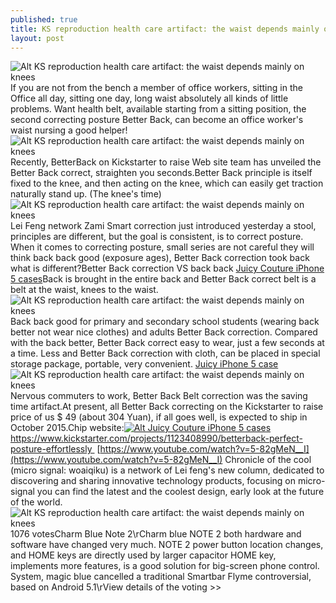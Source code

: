 ```yaml
---
published: true
title: KS reproduction health care artifact: the waist depends mainly on knees
layout: post
---
```

![Alt KS reproduction health care artifact: the waist depends mainly on knees](https://c2.staticflickr.com/2/1499/24978697991_91b64003a7_z.jpg)If you are not from the bench a member of office workers, sitting in the Office all day, sitting one day, long waist absolutely all kinds of little problems. Want health belt, available starting from a sitting position, the second correcting posture Better Back, can become an office worker\'s waist nursing a good helper!![Alt KS reproduction health care artifact: the waist depends mainly on knees](https://c2.staticflickr.com/2/1529/25072024845_7f41154c49_z.jpg)Recently, BetterBack on Kickstarter to raise Web site team has unveiled the Better Back correct, straighten you seconds.Better Back principle is itself fixed to the knee, and then acting on the knee, which can easily get traction naturally stand up. (The knee\'s time)![Alt KS reproduction health care artifact: the waist depends mainly on knees](https://c2.staticflickr.com/2/1503/24953916932_567d7c5bfa_b.jpg)Lei Feng network Zami Smart correction just introduced yesterday a stool, principles are different, but the goal is consistent, is to correct posture. When it comes to correcting posture, small series are not careful they will think back back good (exposure ages), Better Back correction took back what is different?Better Back correction VS back back [Juicy Couture iPhone 5 cases](http://www.nodcase.com/juicy-couture-iphone-5-case-love-juicy-p-2110.html)Back is brought in the entire back and Better Back correct belt is a belt at the waist, knees to the waist.![Alt KS reproduction health care artifact: the waist depends mainly on knees](https://c2.staticflickr.com/2/1718/25072059455_aed4722187_z.jpg)Back back good for primary and secondary school students (wearing back better not wear nice clothes) and adults Better Back correction. Compared with the back better, Better Back correct easy to wear, just a few seconds at a time. Less and Better Back correction with cloth, can be placed in special storage package, portable, very convenient. [Juicy iPhone 5 case](https://www.groupon.com/deals/gg-juicy-couture-eau-de-parfum-for-women-1)![Alt KS reproduction health care artifact: the waist depends mainly on knees](https://c2.staticflickr.com/2/1551/24704420609_7c249c7b6f_z.jpg)Nervous commuters to work, Better Back Belt correction was the saving time artifact.At present, all Better Back correcting on the Kickstarter to raise price of us $ 49 (about 304 Yuan), if all goes well, is expected to ship in October 2015.Chip website:[![Alt Juicy Couture iPhone 5 cases](http://www.nodcase.com/images/large/iphone5/juicy_couture_ip551_lrg.jpg)](http://www.nodcase.com/juicy-couture-iphone-5-case-love-juicy-p-2110.html)https://www.kickstarter.com/projects/1123408990/betterback-perfect-posture-effortlessly  [https://www.youtube.com/watch?v=5-82gMeN__I](https://www.youtube.com/watch?v=5-82gMeN__I) Chronicle of the cool (micro signal: woaiqiku) is a network of Lei feng\'s new column, dedicated to discovering and sharing innovative technology products, focusing on micro-signal you can find the latest and the coolest design, early look at the future of the world.![Alt KS reproduction health care artifact: the waist depends mainly on knees](https://c2.staticflickr.com/2/1634/25045734786_4d1ff544d9.jpg)1076 votesCharm Blue Note 2\rCharm blue NOTE 2 both hardware and software have changed very much. NOTE 2 power button location changes, and HOME keys are directly used by larger capacitor HOME key, implements more features, is a good solution for big-screen phone control. System, magic blue cancelled a traditional Smartbar Flyme controversial, based on Android 5.1\rView details of the voting >>